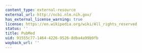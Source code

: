 ```yaml
---
content_type: external-resource
external_url: http://ncbi.nlm.nih.gov/
has_external_license_warning: true
license: https://en.wikipedia.org/wiki/All_rights_reserved
status: ''
title: PubMed
uid: 91555c77-1464-4226-9526-8dba4a99b9fb
wayback_url: ''
---
```


